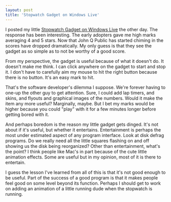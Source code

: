 ```yaml
---
layout: post
title: 'Stopwatch Gadget on Windows Live'
---
```

I posted my little [Stopwatch Gadget on Windows Live](http://gallery.live.com/LiveItemDetail.aspx?li=a7ca6bd4-15f1-44a5-b6ba-31b2daf75e47) the other day. The response has been interesting. The early adopters gave me high marks averaging 4 and 5 stars. Now that John Q Public has started chiming in the scores have dropped dramatically. My only guess is that they see the gadget as so simple as to not be worthy of a good score.

From my perspective, the gadget is useful because of what it doesn't do. It doesn't make me think. I can click anywhere on the gadget to start and stop it. I don't have to carefully aim my mouse to hit the right button because there is no button. It's an easy mark to hit. 

That's the software developer's dilemma I suppose. We're forever having to one-up the other guy to get attention. Sure, I could add lap timers, and skins, and flyouts and graphical images of the numbers. Would it make the item any more useful? Marginally, maybe. But I bet my marks would be higher because you could "play" with it for a few minutes longer before getting bored with it.

And perhaps boredom is the reason my little gadget gets dinged. It's not about if it's useful, but whether it entertains. Entertainment is perhaps the most under estimated aspect of any program interface. Look at disk defrag programs. Do we really need all the little squares flashing on and off showing us the disk being reorganized? Other than entertainment, what's the point? I think people like Mac's in part because of the cute little animation effects. Some are useful but in my opinion, most of it is there to entertain.

I guess the lesson I've learned from all of this is that it's not good enough to be useful. Part of the success of a good program is that it makes people feel good on some level beyond its function. Perhaps I should get to work on adding an animation of a little running dude when the stopwatch is running.
